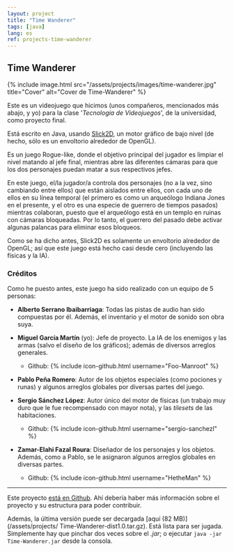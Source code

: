 ```yaml
---
layout: project
title: "Time Wanderer"
tags: [java]
lang: es
ref: projects-time-wanderer
---
```


## Time Wanderer

{% include image.html
	src="/assets/projects/images/time-wanderer.jpg"
	title="Cover"
	alt="Cover de Time-Wanderer"
%}

Este es un videojuego que hicimos (unos compañeros, mencionados más abajo, y yo) para
la clase '_Tecnología de Videojuegos_', de la universidad, como proyecto final.


Está escrito en Java, usando [Slick2D](http://slick.ninjacave.com/), un motor gráfico
de bajo nivel (de hecho, sólo es un envoltorio alrededor de OpenGL).

Es un juego Rogue-like, donde el objetivo principal del jugador es limpiar el nivel
matando al jefe final, mientras abre las diferentes cámaras para que los dos personajes
puedan matar a sus respectivos jefes.


En este juego, el/la jugador/a controla dos personajes (no a la vez, sino cambiando entre
ellos) que están aislados entre ellos, con cada uno de ellos en su línea temporal (el
primero es como un arqueólogo Indiana Jones en el presente, y el otro es una especie de
guerrero de tiempos pasados) mientras colaboran, puesto que el arqueólogo está en un
templo en ruinas con cámaras bloqueadas. Por lo tanto, el guerrero del pasado debe
activar algunas palancas para eliminar esos bloqueos.


Como se ha dicho antes, Slick2D es solamente un envoltorio alrededor de OpenGL; así que
este juego está hecho casi desde cero (incluyendo las físicas y la IA).


### Créditos

Como he puesto antes, este juego ha sido realizado con un equipo de 5 personas:

  - **Alberto Serrano Ibaibarriaga**: Todas las pistas de audio han sido compuestas por
	él. Además, el inventario y el motor de sonido son obra suya.

  - **Miguel García Martín** (yo): Jefe de proyecto. La IA de los enemigos y las armas
	(salvo el diseño de los gráficos); además de diversos arreglos generales.

	  - Github: {% include icon-github.html username="Foo-Manroot" %}

  - **Pablo Peña Romero**: Autor de los objetos especiales (como pociones y runas) y
	algunos arreglos globales por diversas partes del juego.

  - **Sergio Sánchez López**: Autor único del motor de físicas (un trabajo muy duro que
	le fue recompensado con mayor nota), y las _tilesets_ de las habitaciones.

	  - Github: {% include icon-github.html username="sergio-sanchezl" %}

  - **Zamar-Elahi Fazal Roura**: Diseñador de los personajes y los objetos. Además, como
	a Pablo, se le asignaron algunos arreglos globales en diversas partes.

	  - Github: {% include icon-github.html username="HetheMan" %}

----

Este proyecto [está en Github](https://github.com/Foo-Manroot/Time-Wanderer). Ahí
debería haber más información sobre el proyecto y su estructura para poder contribuir.

Además, la última versión puede ser decargada [aquí (82 MB)](/assets/projects/
Time-Wanderer-dist1.0.tar.gz). Está lista para ser jugada. Simplemente hay que pinchar
dos veces sobre el _.jar_; o ejecutar `java -jar Time-Wanderer.jar` desde la consola.
